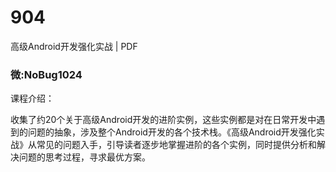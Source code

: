 # 904
高级Android开发强化实战 | PDF
### 微:NoBug1024 


课程介绍：

收集了约20个关于高级Android开发的进阶实例，这些实例都是对在日常开发中遇到的问题的抽象，涉及整个Android开发的各个技术栈。《高级Android开发强化实战》从常见的问题入手，引导读者逐步地掌握进阶的各个实例，同时提供分析和解决问题的思考过程，寻求最优方案。
